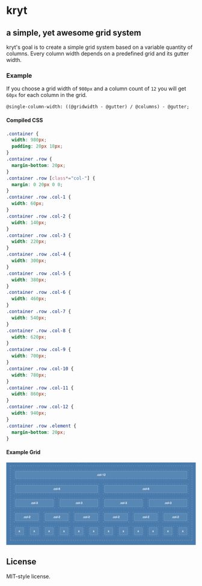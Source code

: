 # kryt

## a simple, yet awesome grid system

kryt's goal is to create a simple grid system based on a variable quantity of columns. Every column width depends on a predefined grid and its gutter width.

### Example
If you choose a grid width of `980px` and a column count of `12` you will get `60px` for each column in the grid.

```
@single-column-width: ((@gridwidth - @gutter) / @columns) - @gutter;
```

#### Compiled CSS
```css
.container {
  width: 980px;
  padding: 20px 18px;
}
.container .row {
  margin-bottom: 20px;
}
.container .row [class*="col-"] {
  margin: 0 20px 0 0;
}
.container .row .col-1 {
  width: 60px;
}
.container .row .col-2 {
  width: 140px;
}
.container .row .col-3 {
  width: 220px;
}
.container .row .col-4 {
  width: 300px;
}
.container .row .col-5 {
  width: 380px;
}
.container .row .col-6 {
  width: 460px;
}
.container .row .col-7 {
  width: 540px;
}
.container .row .col-8 {
  width: 620px;
}
.container .row .col-9 {
  width: 700px;
}
.container .row .col-10 {
  width: 780px;
}
.container .row .col-11 {
  width: 860px;
}
.container .row .col-12 {
  width: 940px;
}
.container .row .element {
  margin-bottom: 20px;
}
```

#### Example Grid
![image](images/grid-12.png)


## License
MIT-style license.